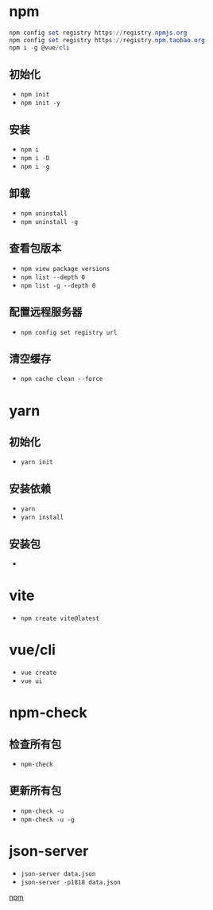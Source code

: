 # npm
~~~powershell
npm config set registry https://registry.npmjs.org
npm config set registry https://registry.npm.taobao.org
npm i -g @vue/cli
~~~
## 初始化
- `npm init`
- `npm init -y`
## 安装
- `npm i`
- `npm i -D`
- `npm i -g`
## 卸载
- `npm uninstall`
- `npm uninstall -g`
## 查看包版本
- `npm view package versions`
- `npm list --depth 0`
- `npm list -g --depth 0`
## 配置远程服务器
- `npm config set registry url`
## 清空缓存
- `npm cache clean --force`
# yarn
## 初始化
- `yarn init`
## 安装依赖
- `yarn`
- `yarn install`
## 安装包
- 
# vite
- `npm create vite@latest`
# vue/cli
- `vue create`
- `vue ui`
# npm-check
## 检查所有包
- `npm-check`
## 更新所有包
- `npm-check -u`
- `npm-check -u -g`
# json-server
- `json-server data.json`
- `json-server -p1818 data.json`

[npm](https://registry.npmjs.org)